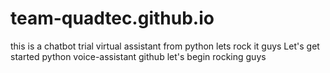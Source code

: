 # team-quadtec.github.io
this is a chatbot trial
virtual assistant from python
lets rock it guys 
Let's get started
python voice-assistant github
let's begin rocking guys
